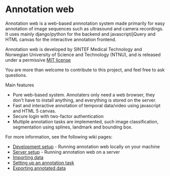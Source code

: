 Annotation web
====================================

Annotation web is a web-based annnotation system made primarily for easy annotation of 
image sequences such as ultrasound and camera recordings.
It uses mainly django/python for the backend and javascript/jQuery and HTML canvas for 
the interactive annotation frontend.

Annotation web is developed by SINTEF Medical Technology and Norwegian University of Science and Technology (NTNU), and is released under a permissive [MIT license](https://github.com/smistad/annotationweb/LICENSE.md)

You are more than welcome to contribute to this project, and feel free to ask questions.

Main features
* Pure web-based system. Annotaters only need a web browser, they don't have to install anything, and everything is stored on the server.
* Fast and interactive annotation of temporal data/video using javascript and HTML 5 canvas.
* Secure login with two-factor authentication
* Multiple annotation tasks are implemented, such image classification, segmentation using splines, landmark and bounding box.

For more information, see the following wiki pages:
* [Development setup](https://github.com/smistad/annotationweb/wiki/Development-setup) - Running annotation web locally on your machine
* [Server setup](https://github.com/smistad/annotationweb/wiki/Server-setup) - Running annotation web on a server
* [Importing data]()
* [Setting up an annotation task]()
* [Exporting annotated data]()
